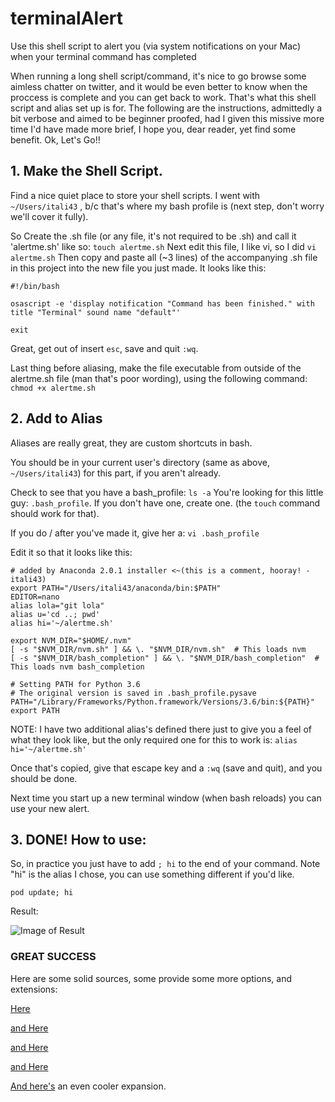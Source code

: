 # terminalAlert
Use this shell script to alert you (via system notifications on your Mac) when your terminal command has completed


When running a long shell script/command, it's nice to go browse some aimless chatter on twitter, and it would be even better to know when the proccess is complete and you can get back to work.  That's what this shell script and alias set up is for.  The following are the instructions, admittedly a bit verbose and aimed to be beginner proofed, had I given this missive more time I'd have made more brief, I hope you, dear reader, yet find some benefit.  Ok, Let's Go!!

## 1.  Make the Shell Script.

Find a nice quiet place to store your shell scripts.  I went with ```~/Users/itali43``` , b/c that's where my bash profile is (next step, don't worry we'll cover it fully).

So Create the .sh file (or any file, it's not required to be .sh) and call it 'alertme.sh' like so:
```touch alertme.sh```
Next edit this file, I like vi, so I did 
```vi alertme.sh```
Then copy and paste all (~3 lines) of the accompanying .sh file in this project into the new file you just made.  It looks like this: 
```
#!/bin/bash

osascript -e 'display notification "Command has been finished." with title "Terminal" sound name "default"'

exit
```

Great, get out of insert ```esc```, save and quit ```:wq```.

Last thing before aliasing, make the file executable from outside of the alertme.sh file (man that's poor wording), using the following command:
```chmod +x alertme.sh```

## 2. Add to Alias

Aliases are really great, they are custom shortcuts in bash. 

You should be in your current user's directory (same as above, ```~/Users/itali43```) for this part, if you aren't already.

Check to see that you have a bash_profile:
```ls -a```
You're looking for this little guy: ```.bash_profile```.  If you don't have one, create one. (the ```touch``` command should work for that).

If you do / after you've made it, give her a: ```vi .bash_profile```

Edit it so that it looks like this:
``` 
# added by Anaconda 2.0.1 installer <~(this is a comment, hooray! - itali43)
export PATH="/Users/itali43/anaconda/bin:$PATH"
EDITOR=nano
alias lola="git lola"
alias u='cd ..; pwd'
alias hi='~/alertme.sh'

export NVM_DIR="$HOME/.nvm"
[ -s "$NVM_DIR/nvm.sh" ] && \. "$NVM_DIR/nvm.sh"  # This loads nvm
[ -s "$NVM_DIR/bash_completion" ] && \. "$NVM_DIR/bash_completion"  # This loads nvm bash_completion

# Setting PATH for Python 3.6
# The original version is saved in .bash_profile.pysave
PATH="/Library/Frameworks/Python.framework/Versions/3.6/bin:${PATH}"
export PATH
```
NOTE:  I have two additional alias's defined there just to give you a feel of what they look like, but the only required one for this to work is: 
```alias hi='~/alertme.sh'```

Once that's copied, give that escape key and a ```:wq``` (save and quit), and you should be done.

Next time you start up a new terminal window (when bash reloads) you can use your new alert.

## 3. DONE! How to use:

So, in practice you just have to add ``` ; hi ``` to the end of your command.  Note "hi" is the alias I chose, you can use something different if you'd like.

```pod update; hi```

Result:

![Image of Result](https://github.com/itali43/terminalAlert/blob/master/terminalAlertImage.png)


### GREAT SUCCESS

Here are some solid sources, some provide some more options, and extensions:

[Here](https://apple.stackexchange.com/questions/57412/how-can-i-trigger-a-notification-center-notification-from-an-applescript-or-shel)

[and Here](http://www.hackmac.org/articles/bash/bash-101-hello-world-and-a-little-further/)

[and Here](https://askubuntu.com/questions/223691/how-do-i-create-a-script-file-for-terminal-commands)

[and Here](https://apple.stackexchange.com/questions/235182/create-custom-terminal-shortcuts)

[And here's](https://apple.stackexchange.com/questions/321015/can-applescript-display-when-a-script-was-last-run) an even cooler expansion.

